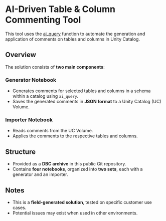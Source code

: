 # AI-Driven Table & Column Commenting Tool

This tool uses the [ai_query](https://learn.microsoft.com/en-us/azure/databricks/sql/language-manual/functions/ai_query) function to automate the generation and application of comments on tables and columns in Unity Catalog.

## Overview

The solution consists of **two main components**:

### Generator Notebook
- Generates comments for selected tables and columns in a schema within a catalog using `ai_query`.  
- Saves the generated comments in **JSON format** to a Unity Catalog (UC) Volume.

### Importer Notebook
- Reads comments from the UC Volume.  
- Applies the comments to the respective tables and columns.

## Structure

- Provided as a **DBC archive** in this public Git repository.  
- Contains **four notebooks**, organized into **two sets**, each with a generator and an importer.

## Notes

- This is a **field-generated solution**, tested on specific customer use cases.  
- Potential issues may exist when used in other environments.
